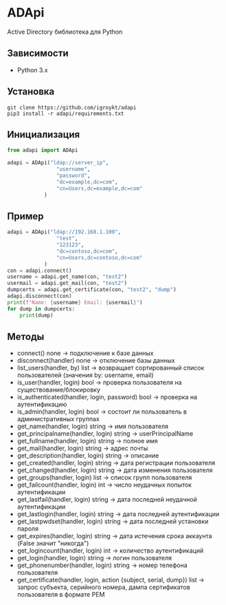 # ADApi
Active Directory библиотека для Python

## Зависимости
* Python 3.x

## Установка
```
git clone https://github.com/igroykt/adapi
pip3 install -r adapi/requirements.txt
```

## Инициализация
```python
from adapi import ADApi

adapi = ADApi("ldap://server_ip",
                "username",
                "password",
                "dc=example,dc=com",
                "cn=Users,dc=example,dc=com"
            )
```

## Пример
```python
adapi = ADApi("ldap://192.168.1.100",
                "test",
                "123123",
                "dc=contoso,dc=com",
                "cn=Users,dc=contoso,dc=com"
            )
con = adapi.connect()
username = adapi.get_name(con, "test2")
usermail = adapi.get_mail(con, "test2")
dumpcerts = adapi.get_certificate(con, "test2", "dump")
adapi.disconnect(con)
print(f"Name: {username} Email: {usermail}")
for dump in dumpcerts:
    print(dump)
```

## Методы
* connect() none -> подключение к базе данных
* disconnect(handler) none -> отключение базы данных
* list_users(handler, by) list -> возвращает сортированный список пользователей (значения by: username, email)
* is_user(handler, login) bool -> проверка пользователя на существование/блокировку
* is_authenticated(handler, login, password) bool -> проверка на аутентификацию
* is_admin(handler, login) bool -> состоит ли пользователь в административных группах
* get_name(handler, login) string -> имя пользователя
* get_principalname(handler, login) string -> userPrincipalName
* get_fullname(handler, login) string -> полное имя
* get_mail(handler, login) string -> адрес почты
* get_description(handler, login) string -> описание
* get_created(handler, login) string -> дата регистрации пользователя
* get_changed(handler, login) string -> дата изменения пользователя
* get_groups(handler, login) list -> список групп пользователя
* get_failcount(handler, login) int -> число неудачных попыток аутентификации
* get_lastfail(handler, login) string -> дата последней неудачной аутентификации
* get_lastlogin(handler, login) string -> дата последней аутентификации
* get_lastpwdset(handler, login) string -> дата последней установки пароля
* get_expires(handler, login) string -> дата истечения срока аккаунта (False значит "никогда")
* get_logincount(handler, login) int -> количество аутентификаций
* get_login(handler, login) string -> логин пользователя
* get_phonenumber(handler, login) string -> номер телефона пользователя
* get_certificate(handler, login, action {subject, serial, dump}) list -> запрос субъекта, серийного номера, дампа сертификатов пользователя в формате PEM